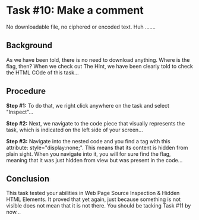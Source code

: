 # Task #10: Make a comment

No downloadable file, no ciphered or encoded text. Huh .......

## Background

As we have been told, there is no need to download anything. Where is the flag, then? When we check out The HInt, we have been clearly told to check the HTML COde of this task...

## Procedure

**Step #1:** To do that, we right click anywhere on the task and select "Inspect"...

**Step #2:** Next, we navigate to the code piece that visually represents the task, which is indicated on the left side of your screen...

**Step #3:** Navigate into the nested code and you find a tag with this attribute: style="display:none;". This means that its content is hidden from plain sight. When you navigate into it, you will for sure find the flag, meaning that it was just hidden from view but was present in the code...


## Conclusion

This task tested your abilities in Web Page Source Inspection & Hidden HTML Elements. It proved that yet again, just because something is not visible does not mean that it is not there. You should be tacking Task #11 by now...
